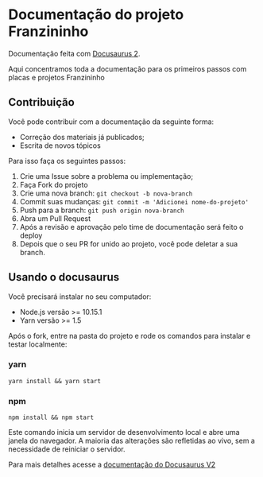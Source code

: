 # Documentação do projeto Franzininho

Documentação feita com [Docusaurus 2](https://v2.docusaurus.io/).

Aqui concentramos toda a documentação para os primeiros passos com placas e projetos Franzininho

## Contribuição

Você pode contribuir com a documentação da seguinte forma:

- Correção dos materiais já publicados;
- Escrita de novos tópicos

Para isso faça os seguintes passos:

1. Crie uma Issue sobre a problema ou implementação;
2. Faça Fork do projeto
3. Crie uma nova branch: `git checkout -b nova-branch`
4. Commit suas mudanças: `git commit -m 'Adicionei nome-do-projeto'`
5. Push para a branch: `git push origin nova-branch`
6. Abra um Pull Request
7. Após a revisão e aprovação pelo time de documentação será feito o deploy
8. Depois que o seu PR for unido ao projeto, você pode deletar a sua branch.

## Usando o docusaurus

Você precisará instalar no seu computador:

- Node.js versão >= 10.15.1
- Yarn versão >= 1.5

Após o fork, entre na pasta do projeto e rode os comandos para instalar e testar localmente:

### yarn

```console
yarn install && yarn start

```

### npm

```console
npm install && npm start

```

Este comando inicia um servidor de desenvolvimento local e abre uma janela do navegador. A maioria das alterações são refletidas ao vivo, sem a necessidade de reiniciar o servidor.

Para mais detalhes acesse a [documentação do Docusaurus V2](https://v2.docusaurus.io/docs/)
